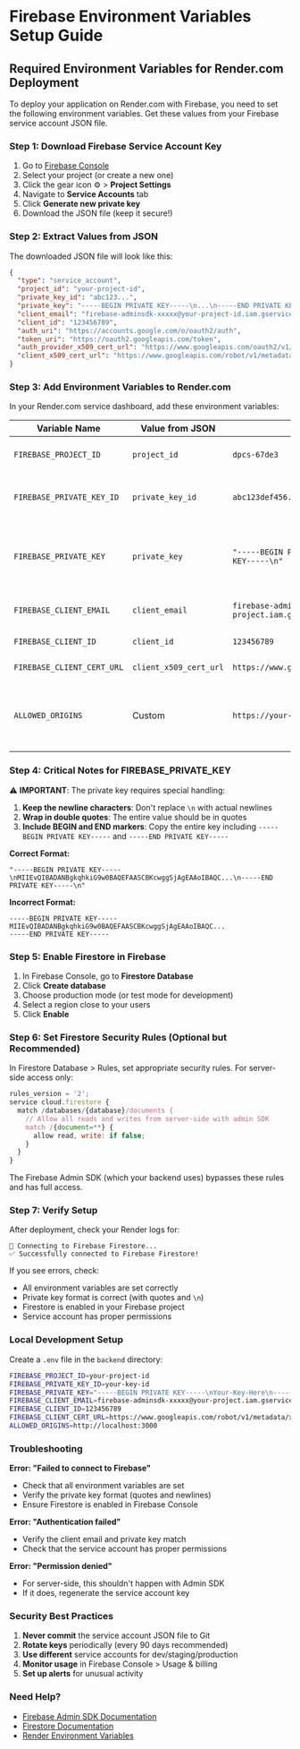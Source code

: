# Firebase Environment Variables Setup Guide

## Required Environment Variables for Render.com Deployment

To deploy your application on Render.com with Firebase, you need to set the following environment variables. Get these values from your Firebase service account JSON file.

### Step 1: Download Firebase Service Account Key

1. Go to [Firebase Console](https://console.firebase.google.com/)
2. Select your project (or create a new one)
3. Click the gear icon ⚙️ > **Project Settings**
4. Navigate to **Service Accounts** tab
5. Click **Generate new private key**
6. Download the JSON file (keep it secure!)

### Step 2: Extract Values from JSON

The downloaded JSON file will look like this:

```json
{
  "type": "service_account",
  "project_id": "your-project-id",
  "private_key_id": "abc123...",
  "private_key": "-----BEGIN PRIVATE KEY-----\n...\n-----END PRIVATE KEY-----\n",
  "client_email": "firebase-adminsdk-xxxxx@your-project-id.iam.gserviceaccount.com",
  "client_id": "123456789",
  "auth_uri": "https://accounts.google.com/o/oauth2/auth",
  "token_uri": "https://oauth2.googleapis.com/token",
  "auth_provider_x509_cert_url": "https://www.googleapis.com/oauth2/v1/certs",
  "client_x509_cert_url": "https://www.googleapis.com/robot/v1/metadata/x509/firebase-adminsdk-xxxxx%40your-project-id.iam.gserviceaccount.com"
}
```

### Step 3: Add Environment Variables to Render.com

In your Render.com service dashboard, add these environment variables:

| Variable Name | Value from JSON | Example | Notes |
|---------------|----------------|---------|-------|
| `FIREBASE_PROJECT_ID` | `project_id` | `dpcs-67de3` | Your Firebase project ID |
| `FIREBASE_PRIVATE_KEY_ID` | `private_key_id` | `abc123def456...` | The private key identifier |
| `FIREBASE_PRIVATE_KEY` | `private_key` | `"-----BEGIN PRIVATE KEY-----\n...\n-----END PRIVATE KEY-----\n"` | **MUST be wrapped in double quotes** and keep `\n` as-is |
| `FIREBASE_CLIENT_EMAIL` | `client_email` | `firebase-adminsdk-xxxxx@your-project.iam.gserviceaccount.com` | Service account email |
| `FIREBASE_CLIENT_ID` | `client_id` | `123456789` | Client identifier |
| `FIREBASE_CLIENT_CERT_URL` | `client_x509_cert_url` | `https://www.googleapis.com/robot/v1/metadata/x509/...` | Certificate URL |
| `ALLOWED_ORIGINS` | Custom | `https://your-frontend.vercel.app` | Your frontend domain(s) separated by commas |

### Step 4: Critical Notes for FIREBASE_PRIVATE_KEY

⚠️ **IMPORTANT**: The private key requires special handling:

1. **Keep the newline characters**: Don't replace `\n` with actual newlines
2. **Wrap in double quotes**: The entire value should be in quotes
3. **Include BEGIN and END markers**: Copy the entire key including `-----BEGIN PRIVATE KEY-----` and `-----END PRIVATE KEY-----`

**Correct Format:**
```
"-----BEGIN PRIVATE KEY-----\nMIIEvQIBADANBgkqhkiG9w0BAQEFAASCBKcwggSjAgEAAoIBAQC...\n-----END PRIVATE KEY-----\n"
```

**Incorrect Format:**
```
-----BEGIN PRIVATE KEY-----
MIIEvQIBADANBgkqhkiG9w0BAQEFAASCBKcwggSjAgEAAoIBAQC...
-----END PRIVATE KEY-----
```

### Step 5: Enable Firestore in Firebase

1. In Firebase Console, go to **Firestore Database**
2. Click **Create database**
3. Choose production mode (or test mode for development)
4. Select a region close to your users
5. Click **Enable**

### Step 6: Set Firestore Security Rules (Optional but Recommended)

In Firestore Database > Rules, set appropriate security rules. For server-side access only:

```javascript
rules_version = '2';
service cloud.firestore {
  match /databases/{database}/documents {
    // Allow all reads and writes from server-side with admin SDK
    match /{document=**} {
      allow read, write: if false;
    }
  }
}
```

The Firebase Admin SDK (which your backend uses) bypasses these rules and has full access.

### Step 7: Verify Setup

After deployment, check your Render logs for:

```
🔌 Connecting to Firebase Firestore...
✅ Successfully connected to Firebase Firestore!
```

If you see errors, check:
- All environment variables are set correctly
- Private key format is correct (with quotes and `\n`)
- Firestore is enabled in your Firebase project
- Service account has proper permissions

### Local Development Setup

Create a `.env` file in the `backend` directory:

```bash
FIREBASE_PROJECT_ID=your-project-id
FIREBASE_PRIVATE_KEY_ID=your-key-id
FIREBASE_PRIVATE_KEY="-----BEGIN PRIVATE KEY-----\nYour-Key-Here\n-----END PRIVATE KEY-----\n"
FIREBASE_CLIENT_EMAIL=firebase-adminsdk-xxxxx@your-project.iam.gserviceaccount.com
FIREBASE_CLIENT_ID=123456789
FIREBASE_CLIENT_CERT_URL=https://www.googleapis.com/robot/v1/metadata/x509/...
ALLOWED_ORIGINS=http://localhost:3000
```

### Troubleshooting

**Error: "Failed to connect to Firebase"**
- Check that all environment variables are set
- Verify the private key format (quotes and newlines)
- Ensure Firestore is enabled in Firebase Console

**Error: "Authentication failed"**
- Verify the client email and private key match
- Check that the service account has proper permissions

**Error: "Permission denied"**
- For server-side, this shouldn't happen with Admin SDK
- If it does, regenerate the service account key

### Security Best Practices

1. **Never commit** the service account JSON file to Git
2. **Rotate keys** periodically (every 90 days recommended)
3. **Use different** service accounts for dev/staging/production
4. **Monitor usage** in Firebase Console > Usage & billing
5. **Set up alerts** for unusual activity

### Need Help?

- [Firebase Admin SDK Documentation](https://firebase.google.com/docs/admin/setup)
- [Firestore Documentation](https://firebase.google.com/docs/firestore)
- [Render Environment Variables](https://render.com/docs/environment-variables)
